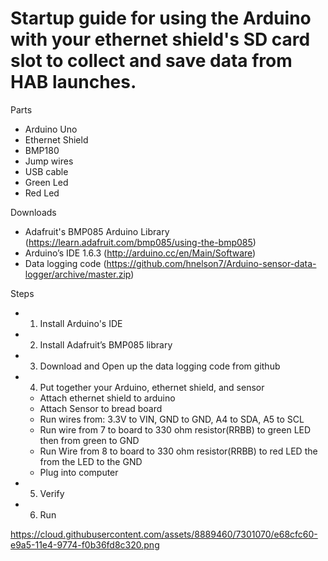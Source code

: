 # Startup guide for using the Arduino with your ethernet shield's SD card slot to collect and save data from HAB launches.
 
Parts
- Arduino Uno
- Ethernet Shield
- BMP180
- Jump wires
- USB cable
- Green Led
- Red Led

Downloads
- Adafruit's BMP085 Arduino Library (https://learn.adafruit.com/bmp085/using-the-bmp085)
- Arduino’s IDE 1.6.3 (http://arduino.cc/en/Main/Software)
- Data logging code (https://github.com/hnelson7/Arduino-sensor-data-logger/archive/master.zip)


Steps
- 1. Install Arduino's IDE
- 2. Install Adafruit’s BMP085 library
- 3. Download and Open up the data logging code from github
- 4. Put together your Arduino, ethernet shield, and sensor
    - Attach ethernet shield to arduino
    - Attach Sensor to bread board
    - Run wires from: 3.3V to VIN, GND to GND, A4 to SDA, A5 to SCL
    - Run wire from 7 to board to 330 ohm resistor(RRBB) to green LED then from green to GND
    - Run Wire from 8 to board to 330 ohm resistor(RRBB) to red LED the from the LED to the GND 
    - Plug into computer
- 5. Verify
- 6. Run

https://cloud.githubusercontent.com/assets/8889460/7301070/e68cfc60-e9a5-11e4-9774-f0b36fd8c320.png

